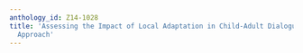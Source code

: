 ```yaml
---
anthology_id: Z14-1028
title: 'Assessing the Impact of Local Adaptation in Child-Adult Dialogue: A Recurrence-Quantificational
  Approach'
---
```

